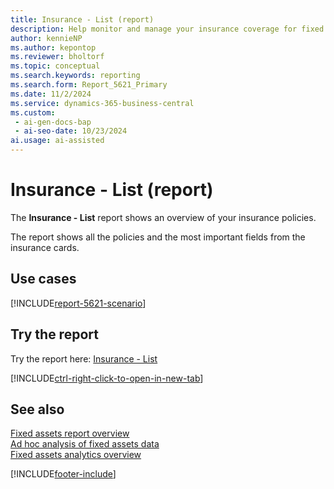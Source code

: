 ```yaml
---
title: Insurance - List (report)
description: Help monitor and manage your insurance coverage for fixed assets, ensuring that the assets are adequately insured.
author: kennieNP
ms.author: kepontop
ms.reviewer: bholtorf
ms.topic: conceptual
ms.search.keywords: reporting
ms.search.form: Report_5621_Primary
ms.date: 11/2/2024
ms.service: dynamics-365-business-central
ms.custom:
 - ai-gen-docs-bap
 - ai-seo-date: 10/23/2024
ai.usage: ai-assisted
---
```


# Insurance - List (report)

The **Insurance - List** report shows an overview of your insurance policies.

The report shows all the policies and the most important fields from the insurance cards.


## Use cases

[!INCLUDE[report-5621-scenario](../includes/report-5621-scenario-include.md)]


<!-- 

Prompt

Below is a report in an ERP system. Provide 3-4 use cases for different personas working with fixed asset management or finance for fixed assets.

Format like this:    
  
As a <persona>, use the report to    
* use case 1  
* use case 2    

Do not capitalize the persona names. 

Do not start lines with "Use the data to"

## Report name
Insurance - List

## Report description


### What the report does

### Use cases
Help monitor and manage your insurance coverage for fixed assets, ensuring that the assets are adequately insured.

Please include your data sources and URLs

-->


## Try the report

Try the report here: [Insurance - List](https://businesscentral.dynamics.com?report=5621)

[!INCLUDE[ctrl-right-click-to-open-in-new-tab](../includes/ctrl-right-click-to-open-in-new-tab.md)]

## See also

[Fixed assets report overview](../fa-reports.md)  
[Ad hoc analysis of fixed assets data](../ad-hoc-analysis-fa.md)  
[Fixed assets analytics overview](../fa-analytics-overview.md)  

[!INCLUDE[footer-include](../includes/footer-banner.md)]